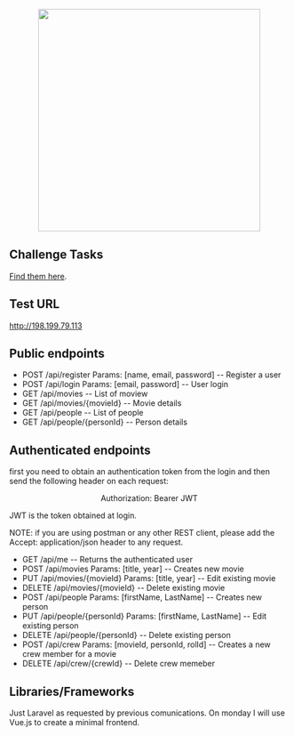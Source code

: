 <p align="center"><img src="https://res.cloudinary.com/dtfbvvkyp/image/upload/v1566331377/laravel-logolockup-cmyk-red.svg" width="400"></p>

## Challenge Tasks

[Find them here](https://github.com/paulodamian/Laravel-Vue-challenge/blob/master/Challenge.txt).

## Test URL
http://198.199.79.113


## Public endpoints 

- POST /api/register Params: [name, email, password] -- Register a user
- POST /api/login Params: [email, password] -- User login
- GET /api/movies -- List of moview
- GET /api/movies/{movieId} -- Movie details
- GET /api/people -- List of people
- GET /api/people/{personId} -- Person details

## Authenticated endpoints

first you need to obtain an authentication token from the login and then send the following header on each request:
<p align="center">Authorization: Bearer JWT</p>
JWT is the token obtained at login.

NOTE: if you are using postman or any other REST client, please add the Accept: application/json header to any request.

- GET /api/me -- Returns the authenticated user
- POST /api/movies Params: [title, year] -- Creates new movie
- PUT /api/movies/{movieId} Params: [title, year] -- Edit existing movie
- DELETE /api/movies/{movieId} -- Delete existing movie
- POST /api/people Params: [firstName, LastName] -- Creates new person
- PUT /api/people/{personId} Params: [firstName, LastName] -- Edit existing person
- DELETE /api/people/{personId} -- Delete existing person
- POST /api/crew Params: [movieId, personId, rolId] -- Creates a new crew member for a movie
- DELETE /api/crew/{crewId} -- Delete crew memeber 

## Libraries/Frameworks
Just Laravel as requested by previous comunications.
On monday I will use Vue.js to create a minimal frontend. 